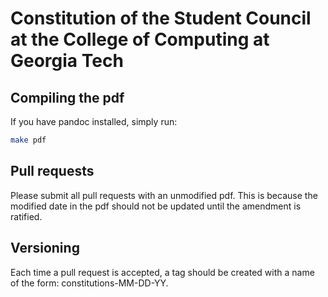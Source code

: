 # Constitution of the Student Council at the College of Computing at Georgia Tech

## Compiling the pdf
If you have pandoc installed, simply run:
```bash
make pdf
```

## Pull requests
Please submit all pull requests with an unmodified pdf. This is because the modified date in the pdf should not be
updated until the amendment is ratified.

## Versioning
Each time a pull request is accepted, a tag should be created with a name of the form: constitutions-MM-DD-YY.
